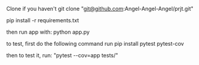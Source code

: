 Clone if you haven't
 git clone "git@github.com:Angel-Angel-Angel/prjt.git"
 
 pip install -r requirements.txt

then run app with:
python app.py

to test, first do the following command
run pip install pytest pytest-cov

then to test it, run:
"pytest --cov=app tests/" 
